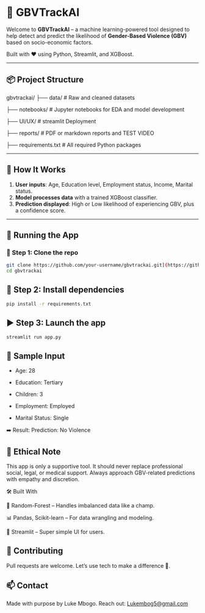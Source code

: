 # 🚨 GBVTrackAI

Welcome to **GBVTrackAI** – a machine learning-powered tool designed to help detect and predict the likelihood of **Gender-Based Violence (GBV)** based on socio-economic factors.

Built with ❤️ using Python, Streamlit, and XGBoost.

---

## 📦 Project Structure

gbvtrackai/
├── data/ # Raw and cleaned datasets

├── notebooks/ # Jupyter notebooks for EDA and model development

├── UI/UX/ # streamlit Deployment

├── reports/ # PDF or markdown reports and TEST VIDEO

├── requirements.txt # All required Python packages

---

## 🧠 How It Works

1. **User inputs**: Age, Education level, Employment status, Income, Marital status.
2. **Model processes data** with a trained XGBoost classifier.
3. **Prediction displayed**: High or Low likelihood of experiencing GBV, plus a confidence score.

---

## 🚀 Running the App

### 🔧 Step 1: Clone the repo

```bash
git clone https://github.com/your-username/gbvtrackai.git](https://github.com/Lukembogo-dot/GBV_Prediction.git
cd gbvtrackai
```
## 🐍 Step 2: Install dependencies

```bash
pip install -r requirements.txt
```
## ▶️ Step 3: Launch the app

```bash
streamlit run app.py
```

## 🧪 Sample Input

- Age: 28

- Education: Tertiary

- Children: 3

- Employment: Employed

- Marital Status: Single

➡️ Result: Prediction: No Violence

## 🔐 Ethical Note

This app is only a supportive tool. It should never replace professional social, legal, or medical support. Always approach GBV-related predictions with empathy and discretion.

🛠️ Built With

🧠 Random-Forest – Handles imbalanced data like a champ.

📊 Pandas, Scikit-learn – For data wrangling and modeling.

🎈 Streamlit – Super simple UI for users.

## 🙌 Contributing
Pull requests are welcome. Let’s use tech to make a difference 💪.

## 📫 Contact
Made with purpose by Luke Mbogo.
Reach out: Lukembog5@gmail.com
